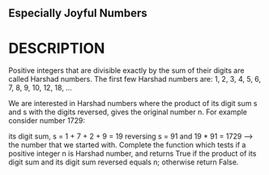 ## Especially Joyful Numbers

# DESCRIPTION
Positive integers that are divisible exactly by the sum of their digits are called Harshad numbers. The first few Harshad numbers are: 1, 2, 3, 4, 5, 6, 7, 8, 9, 10, 12, 18, ...

We are interested in Harshad numbers where the product of its digit sum s and s with the digits reversed, gives the original number n. For example consider number 1729:

its digit sum, s = 1 + 7 + 2 + 9 = 19
reversing s = 91
and 19 * 91 = 1729 --> the number that we started with.
Complete the function which tests if a positive integer n is Harshad number, and returns True if the product of its digit sum and its digit sum reversed equals n; otherwise return False.